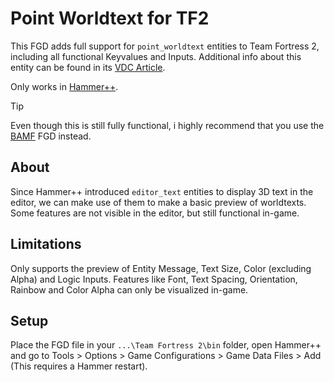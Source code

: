 # Point Worldtext for TF2
This FGD adds full support for `point_worldtext` entities to Team Fortress 2, including all functional Keyvalues and Inputs. Additional info about this entity can be found in its [VDC Article](https://developer.valvesoftware.com/wiki/Point_worldtext).

Only works in [Hammer++](https://developer.valvesoftware.com/wiki/Hammer%2B%2B).

> [!TIP]
> Even though this is still fully functional, i highly recommend that you use the [BAMF](https://bamf.tf) FGD instead.

## About
Since Hammer++ introduced `editor_text` entities to display 3D text in the editor, we can make use of them to make a basic preview of worldtexts. Some features are not visible in the editor, but still functional in-game.

## Limitations
Only supports the preview of Entity Message, Text Size, Color (excluding Alpha) and Logic Inputs. Features like Font, Text Spacing, Orientation, Rainbow and Color Alpha can only be visualized in-game.

## Setup
Place the FGD file in your `...\Team Fortress 2\bin` folder, open Hammer++ and go to Tools > Options > Game Configurations > Game Data Files > Add (This requires a Hammer restart).